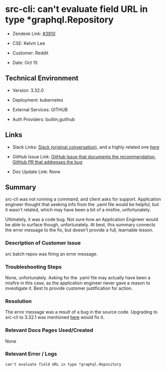 

# src-cli: can't evaluate field URL in type *graphql.Repository <!-- Ticket Title  Hint: include keywords to make it searchable -->



- Zendesk Link: [#3910](https://sourcegraph.zendesk.com/agent/tickets/3910)

- CSE: Kelvin Lee

- Customer: Reddit <!-- Redact if this contains personally identifying information -->

- Date: Oct 15


<!-- Data populated from integration, speak to Ben Gordon or Michael Bali if not working -->

<!-- During Internal team trial, fill missing data manually (we are waiting for all data to sync) -->



## Technical Environment

- Version: 3.32.0​

- Deployment: kubernetes

- External Services: GITHUB

- Auth Providers: builtin,guithub





## Links
<!-- Data for CSE manual entry -->
- Slack Links: [Slack (original conversation)](https://sourcegraph.slack.com/archives/C02BJ8T258D/p1634334197318200), and a highly related one [here](https://sourcegraph.slack.com/archives/C02BJ8T258D/p1635809140071700)

- GitHub Issue Link: [GitHub Issue that documents the recommendation](https://github.com/sourcegraph/customer/issues/533), [GitHub PR that addresses the bug](https://github.com/sourcegraph/src-cli/pull/625)

- Doc Update Link: None



## Summary
src-cli was not running a command, and client asks for support. Application engineer thought that seeking info from the .yaml file would be helpful, but it wasn't related, which may have been a bit of a misfire, unfortunately.

Ultimately, it was a code bug. Not sure how an Application Engineer would be able to surface though, unfortunately. At best, this summary connects the error message to the fix, but doesn't provide a full, learnable lesson.
 

### Description of Customer Issue

src batch repos was firing an error message.



### Troubleshooting Steps
None, unfortunately. Asking for the .yaml file may actually have been a misfire in this case, as the application engineer never gave a reason to investigate it. Best to provide customer justification for action.



### Resolution

The error message was a result of a bug in the source code. Upgrading to src-cli to 3.32.1 was mentioned [here](https://github.com/sourcegraph/customer/issues/533#issuecomment-947243556) would fix it.



### Relevant Docs Pages Used/Created
None


### Relevant Error / Logs

<!-- Please redact keys, tokens, and personal identifying information -->

`can't evaluate field URL in type *graphql.Repository`


<!-- Once complete, upload a copy to https://github.com/sourcegraph/support-tools-internal/tree/main/resolved-tickets as a .md file -->
<!-- Name the file 3910.md -->
